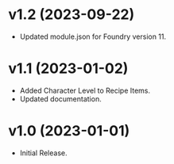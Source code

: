# v1.2 (2023-09-22)

* Updated module.json for Foundry version 11.

# v1.1 (2023-01-02)

* Added Character Level to Recipe Items.
* Updated documentation.

# v1.0 (2023-01-01)

* Initial Release.
